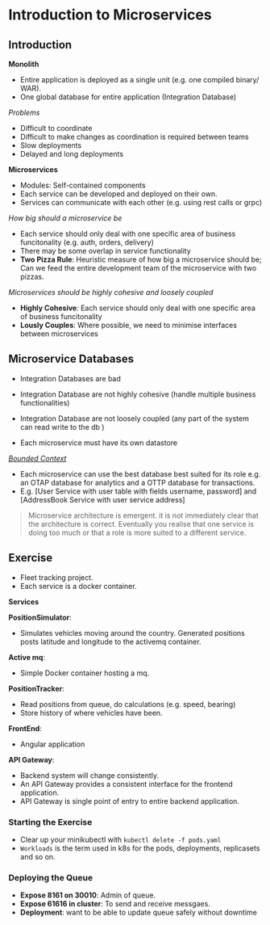 # Introduction to Microservices

## Introduction

**Monolith**

- Entire application is deployed as a single unit (e.g. one compiled binary/ WAR). 
- One global database for entire application (Integration Database)

_Problems_

- Difficult to coordinate
- Difficult to make changes as coordination is required between teams
- Slow deployments
- Delayed and long deployments

**Microservices**

- Modules: Self-contained components
- Each service can be developed and deployed on their own.
- Services can communicate with each other (e.g. using rest calls or grpc)

_How big should a microservice be_

- Each service should only deal with one specific area of business funcitonality (e.g. auth, orders, delivery)
- There may be some overlap in service functionality
- **Two Pizza Rule**: Heuristic measure of how big a microservice should be; Can we feed the entire development team of the microservice with two pizzas.

_Microservices should be highly cohesive and loosely coupled_

- **Highly Cohesive**: Each service should only deal with one specific area of business funcitonality
- **Lously Couples**: Where possible, we need to minimise interfaces between microservices

## Microservice Databases

- Integration Databases are bad
- Integration Database are not highly cohesive (handle multiple business functionalities)
- Integration Database are not loosely coupled (any part of the system can read write to the db )

- Each microservice must have its own datastore

_[Bounded Context](https://www.martinfowler.com/bliki/BoundedContext.html)_

- Each microservice can use the best database best suited for its role e.g. an OTAP database for analytics and a OTTP database for transactions.
- E.g. [User Service with user table with fields username, password] and [AddressBook Service with user service address]

> Microservice architecture is emergent. it is not immediately clear that the architecture is correct. Eventually you realise that one service is doing too much or that a role is more suited to a different service.

## Exercise

- Fleet tracking project.
- Each service is a docker container.

__Services__

**PositionSimulator**: 

- Simulates vehicles moving around the country. Generated positions posts latitude and longitude to the activemq container.

**Active mq**:

- Simple Docker container hosting a mq.

**PositionTracker**:

- Read positions from queue, do calculations (e.g. speed, bearing)
- Store history of where vehicles have been.

**FrontEnd**:

- Angular application

**API Gateway**:

- Backend system will change consistently.
- An API Gateway provides a consistent interface for the frontend application.
- API Gateway is single point of entry to entire backend application.

### Starting the Exercise

- Clear up your minikubectl with `kubectl delete -f pods.yaml`
- `Workloads` is the term used in k8s for the pods, deployments, replicasets and so on.

### Deploying the Queue

- **Expose 8161 on 30010**: Admin of queue.
- **Expose 61616 in cluster**: To send and receive messgaes.
- **Deployment**: want to be able to update queue safely without downtime